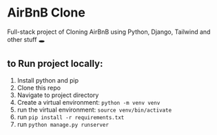 # AirBnB Clone

Full-stack project of Cloning AirBnB using Python, Django, Tailwind and other stuff 🕳️


## to Run project locally:

1. Install python and pip
2. Clone this repo
3. Navigate to project directory
4. Create a virtual environment: `python -m venv venv`
5. run the virtual environment: `source venv/bin/activate`
6. run `pip install -r requirements.txt`
7. run `python manage.py runserver`
   